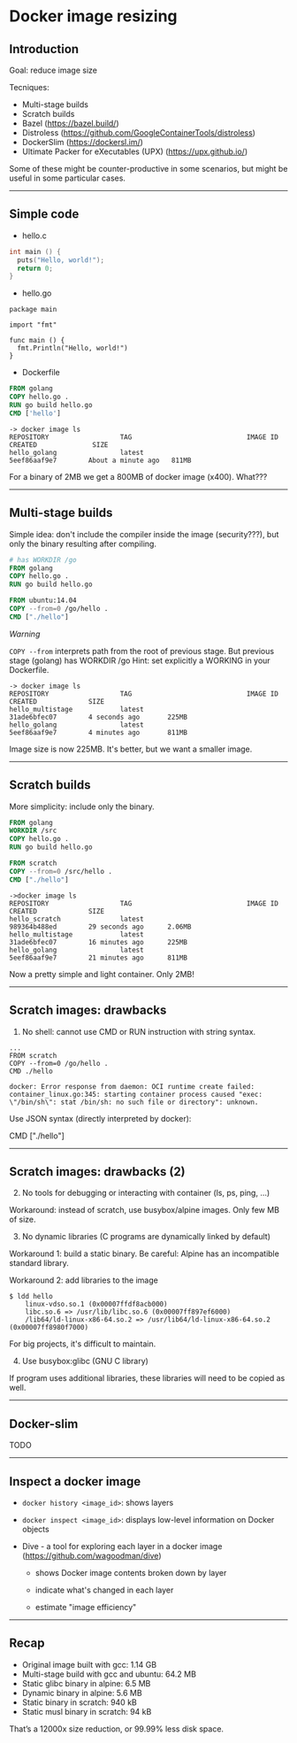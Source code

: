 # Docker image resizing

## Introduction

Goal: reduce image size

Tecniques:
- Multi-stage builds
- Scratch builds
- Bazel (https://bazel.build/)
- Distroless (https://github.com/GoogleContainerTools/distroless)
- DockerSlim (https://dockersl.im/)
- Ultimate Packer for eXecutables (UPX) (https://upx.github.io/) 

Some of these might be counter-productive in some scenarios, but might be useful in some particular cases.

---

## Simple code

- hello.c

```c
int main () {
  puts("Hello, world!");
  return 0;
}
```

- hello.go

```golang
package main

import "fmt"

func main () {
  fmt.Println("Hello, world!")
}
```

- Dockerfile

```dockerfile
FROM golang
COPY hello.go .
RUN go build hello.go
CMD ['hello']
```

```
-> docker image ls
REPOSITORY                  TAG                             IMAGE ID            CREATED              SIZE
hello_golang                latest                          5eef86aaf9e7        About a minute ago   811MB
```

For a binary of 2MB we get a 800MB of docker image (x400). What???

---

## Multi-stage builds

Simple idea: don't include the compiler inside the image (security???), but only the binary resulting after compiling.

```dockerfile
# has WORKDIR /go
FROM golang 
COPY hello.go .
RUN go build hello.go

FROM ubuntu:14.04
COPY --from=0 /go/hello .
CMD ["./hello"]
```

*Warning*

`COPY --from` interprets path from the root of previous stage.
But previous stage (golang) has WORKDIR /go
Hint: set explicitly a WORKING in your Dockerfile.

```
-> docker image ls
REPOSITORY                  TAG                             IMAGE ID            CREATED             SIZE
hello_multistage            latest                          31ade6bfec07        4 seconds ago       225MB
hello_golang                latest                          5eef86aaf9e7        4 minutes ago       811MB
```

Image size is now 225MB.
It's better, but we want a smaller image.

---

## Scratch builds

More simplicity: include only the binary.

```dockerfile
FROM golang
WORKDIR /src
COPY hello.go .
RUN go build hello.go

FROM scratch
COPY --from=0 /src/hello .
CMD ["./hello"]
```

```
->docker image ls
REPOSITORY                  TAG                             IMAGE ID            CREATED             SIZE
hello_scratch               latest                          989364b488ed        29 seconds ago      2.06MB
hello_multistage            latest                          31ade6bfec07        16 minutes ago      225MB
hello_golang                latest                          5eef86aaf9e7        21 minutes ago      811MB
```

Now a pretty simple and light container. Only 2MB!

---

## Scratch images: drawbacks

1. No shell: cannot use CMD or RUN instruction with string syntax.

```
...
FROM scratch
COPY --from=0 /go/hello .
CMD ./hello
```

```error
docker: Error response from daemon: OCI runtime create failed: container_linux.go:345: starting container process caused "exec: \"/bin/sh\": stat /bin/sh: no such file or directory": unknown.
```

Use JSON syntax (directly interpreted by docker):

CMD ["./hello"]

---

## Scratch images: drawbacks (2)

2. No tools for debugging or interacting with container (ls, ps, ping, ...) 

Workaround: instead of scratch, use busybox/alpine images. Only few MB of size.


3. No dynamic libraries (C programs are dynamically linked by default)

Workaround 1: build a static binary. Be careful: Alpine has an incompatible standard library.

Workaround 2: add libraries to the image

```
$ ldd hello
	linux-vdso.so.1 (0x00007ffdf8acb000)
	libc.so.6 => /usr/lib/libc.so.6 (0x00007ff897ef6000)
	/lib64/ld-linux-x86-64.so.2 => /usr/lib64/ld-linux-x86-64.so.2 (0x00007ff8980f7000)
```

For big projects, it's difficult to maintain.


4. Use busybox:glibc (GNU C library)

If program uses additional libraries, these libraries will need to be copied as well.

---

## Docker-slim

TODO

---

## Inspect a docker image

- `docker history <image_id>`: shows layers

- `docker inspect <image_id>`: displays low-level information on Docker objects

- Dive - a tool for exploring each layer in a docker image (https://github.com/wagoodman/dive)

  - shows Docker image contents broken down by layer

  - indicate what's changed in each layer

  - estimate "image efficiency"

---

## Recap

- Original image built with gcc: 1.14 GB
- Multi-stage build with gcc and ubuntu: 64.2 MB
- Static glibc binary in alpine: 6.5 MB
- Dynamic binary in alpine: 5.6 MB
- Static binary in scratch: 940 kB
- Static musl binary in scratch: 94 kB

That’s a 12000x size reduction, or 99.99% less disk space.


